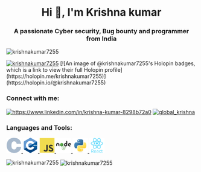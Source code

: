 <h1 align="center">Hi 👋, I'm Krishna kumar</h1>
<h3 align="center">A passionate Cyber security, Bug bounty and programmer from India</h3>

<p align="left"> <img src="https://komarev.com/ghpvc/?username=krishnakumar7255&label=Profile%20views&color=0e75b6&style=flat" alt="krishnakumar7255" /> </p>

<p align="left"> <a href="https://github.com/ryo-ma/github-profile-trophy"><img src="https://github-profile-trophy.vercel.app/?username=krishnakumar7255" alt="krishnakumar7255" /></a> 
[![An image of @krishnakumar7255's Holopin badges, which is a link to view their full Holopin profile](https://holopin.me/krishnakumar7255)](https://holopin.io/@krishnakumar7255)
</p>

<h3 align="left">Connect with me:</h3>
<p align="left">
<a href="https://linkedin.com/in/https://www.linkedin.com/in/krishna-kumar-8298b72a0" target="blank"><img align="center" src="https://raw.githubusercontent.com/rahuldkjain/github-profile-readme-generator/master/src/images/icons/Social/linked-in-alt.svg" alt="https://www.linkedin.com/in/krishna-kumar-8298b72a0" height="30" width="40" /></a>
<a href="https://instagram.com/global_krishna" target="blank"><img align="center" src="https://raw.githubusercontent.com/rahuldkjain/github-profile-readme-generator/master/src/images/icons/Social/instagram.svg" alt="global_krishna" height="30" width="40" /></a>
</p>

<h3 align="left">Languages and Tools:</h3>
<p align="left"> <a href="https://www.cprogramming.com/" target="_blank" rel="noreferrer"> <img src="https://raw.githubusercontent.com/devicons/devicon/master/icons/c/c-original.svg" alt="c" width="40" height="40"/> </a> <a href="https://www.w3schools.com/cpp/" target="_blank" rel="noreferrer"> <img src="https://raw.githubusercontent.com/devicons/devicon/master/icons/cplusplus/cplusplus-original.svg" alt="cplusplus" width="40" height="40"/> </a> <a href="https://developer.mozilla.org/en-US/docs/Web/JavaScript" target="_blank" rel="noreferrer"> <img src="https://raw.githubusercontent.com/devicons/devicon/master/icons/javascript/javascript-original.svg" alt="javascript" width="40" height="40"/> </a> <a href="https://nodejs.org" target="_blank" rel="noreferrer"> <img src="https://raw.githubusercontent.com/devicons/devicon/master/icons/nodejs/nodejs-original-wordmark.svg" alt="nodejs" width="40" height="40"/> </a> <a href="https://www.python.org" target="_blank" rel="noreferrer"> <img src="https://raw.githubusercontent.com/devicons/devicon/master/icons/python/python-original.svg" alt="python" width="40" height="40"/> </a> <a href="https://reactjs.org/" target="_blank" rel="noreferrer"> <img src="https://raw.githubusercontent.com/devicons/devicon/master/icons/react/react-original-wordmark.svg" alt="react" width="40" height="40"/> </a> </p>

<p><img align="left" src="https://github-readme-stats.vercel.app/api/top-langs?username=krishnakumar7255&show_icons=true&locale=en&layout=compact" alt="krishnakumar7255" /></p>

<p>&nbsp;<img align="center" src="https://github-readme-stats.vercel.app/api?username=krishnakumar7255&show_icons=true&locale=en" alt="krishnakumar7255" /></p>

